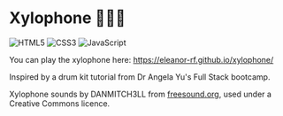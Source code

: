 # Xylophone 🎹🌟🌈

![HTML5](https://img.shields.io/badge/html5-%23E34F26.svg?style=for-the-badge&logo=html5&logoColor=white) ![CSS3](https://img.shields.io/badge/css3-%231572B6.svg?style=for-the-badge&logo=css3&logoColor=white) ![JavaScript](https://img.shields.io/badge/javascript-%23323330.svg?style=for-the-badge&logo=javascript&logoColor=%23F7DF1E)

You can play the xylophone here: https://eleanor-rf.github.io/xylophone/

Inspired by a drum kit tutorial from Dr Angela Yu's Full Stack bootcamp.

Xylophone sounds by DANMITCH3LL from [freesound.org](https://freesound.org/people/DANMITCH3LL/packs/14220/), used under a Creative Commons licence.
